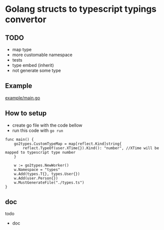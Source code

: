 # Golang structs to typescript typings convertor

## TODO
- map type
- more customable namespace
- tests
- type embed (inherit)
- not generate some type

## Example

[example/main.go](example/main.go)

## How to setup

- create go file with the code bellow
- run this code with `go run`

```golang
func main() {
	go2types.CustomTypeMap = map[reflect.Kind]string{
		reflect.TypeOf(user.XTime{}).Kind(): "number", //XTime will be mapped to typescript type number
	}

	w := go2types.NewWorker()
	w.Namespace = "types"
	w.Add(types.T{}, types.User{})
	w.Add(user.Person{})
	w.MustGenerateFile("./types.ts")
}
```


## doc

todo
- doc
